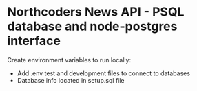 # Northcoders News API - PSQL database and node-postgres interface


Create environment variables to run locally: 
- Add .env test and development files to connect to databases
- Database info located in setup.sql file

